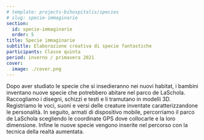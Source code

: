 ```yaml
---
# template: projects-bihospitalis/species
# slug: specie-immaginarie
section:
  id: specie-immaginarie
  order: 5
title: Specie immaginarie
subtitle: Elaborazione creativa di specie fantastiche
participants: Classe quinta
period: inverno / primavera 2021
cover:
  image: ./cover.png
---
```


Dopo aver studiato le specie che si insedieranno nei nuovi habitat, i bambini inventano nuove specie che potrebbero abitare nel parco de LaSchola. Raccogliamo i disegni, schizzi e testi e li tramutano in modelli 3D. Registriamo le voci, suoni e versi delle creature inventate caratterizzandone le personalità. In seguito, armati di dispositivo mobile, percorriamo il parco de LaSchola scegliendo le coordinate GPS dove collocarle e la loro dimensione. Infine le nuove specie vengono inserite nel percorso con la tecnica della realtà aumentata.
